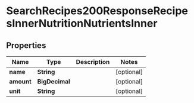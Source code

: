 

# SearchRecipes200ResponseRecipesInnerNutritionNutrientsInner


## Properties

| Name | Type | Description | Notes |
|------------ | ------------- | ------------- | -------------|
|**name** | **String** |  |  [optional] |
|**amount** | **BigDecimal** |  |  [optional] |
|**unit** | **String** |  |  [optional] |




